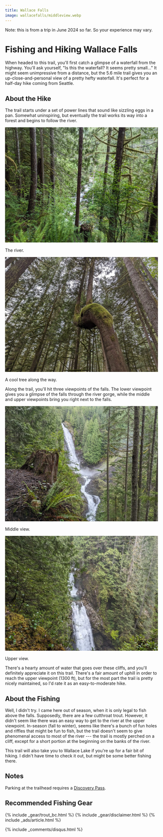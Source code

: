 ```yaml
---
title: Wallace Falls
image: wallacefalls/middleview.webp
---
```


Note: this is from a trip in June 2024 so far. So your experience may vary.

# Fishing and Hiking Wallace Falls

When headed to this trail, you'll first catch a glimpse of a waterfall from the highway. You'll ask yourself, "Is this the waterfall? It seems pretty small..." It might seem unimpressive from a distance, but the 5.6 mile trail gives you an up-close-and-personal view of a pretty hefty waterfall. It's perfect for a half-day hike coming from Seattle.

## About the Hike

The trail starts under a set of power lines that sound like sizzling eggs in a pan. Somewhat uninspiring, but eventually the trail works its way into a forest and begins to follow the river.

![The river.](/assets/images/wallacefalls/rivertrees.webp)
<div class="caption">The river.</div>

![A cool tree.](/assets/images/wallacefalls/tree.webp)
<div class="caption">A cool tree along the way.</div>

Along the trail, you'll hit three viewpoints of the falls. The lower viewpoint gives you a glimpse of the falls through the river gorge, while the middle and upper viewpoints bring you right next to the falls.

![Middle view.](/assets/images/wallacefalls/middleview.webp)
<div class="caption">Middle view.</div>

![Upper view.](/assets/images/wallacefalls/upperview.webp)
<div class="caption">Upper view.</div>

There's a hearty amount of water that goes over these cliffs, and you'll definitely appreciate it on this trail. There's a fair amount of uphill in order to reach the upper viewpoint (1300 ft), but for the most part the trail is pretty nicely maintained, so I'd rate it as an easy-to-moderate hike.


## About the Fishing

Well, I didn't try. I came here out of season, when it is only legal to fish above the falls. Supposedly, there are a few cutthroat trout. However, it didn't seem like there was an easy way to get to the river at the upper viewpoint. In-season (fall to winter), seems like there's a bunch of fun holes and riffles that might be fun to fish, but the trail doesn't seem to give phenomenal access to most of the river --- the trail is mostly perched on a cliff, except for a short portion at the beginning on the banks of the river.

This trail will also take you to Wallace Lake if you're up for a fair bit of hiking. I didn't have time to check it out, but might be some better fishing there.

## Notes

Parking at the trailhead requires a <a href="https://discoverpass.wa.gov/">Discovery Pass</a>.

## Recommended Fishing Gear

{% include _gear/trout_bc.html %}
{% include _gear/disclaimer.html %}
{% include _ads/article.html %}

{% include _comments/disqus.html %}